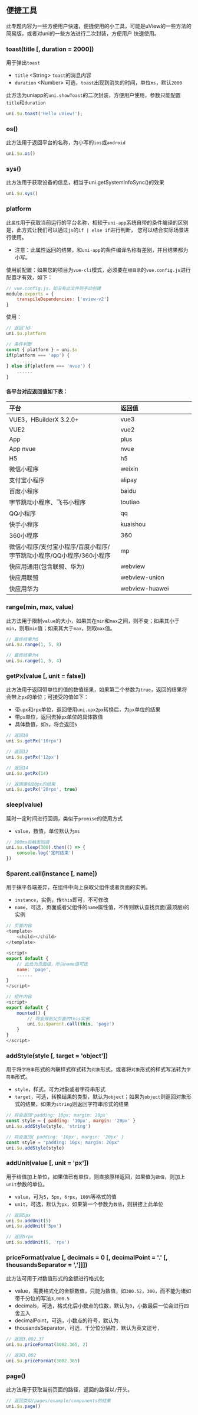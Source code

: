 ## 便捷工具


此专题内容为一些方便用户快速，便捷使用的小工具，可能是uView的一些方法的简易版，或者对uni的一些方法进行二次封装，方便用户
快速使用。


### toast(title [, duration = 2000])

用于弹出`toast`

- `title` <String\> `toast`的消息内容
- `duration` <Number\> 可选，`toast`出现到消失的时间，单位`ms`，默认`2000`

此方法为uniapp的`uni.showToast`的二次封装，方便用户使用，参数只能配置`title`和`duration`

```js
uni.$u.toast('Hello uView!');
```


### os()

此方法用于返回平台的名称，为小写的`ios`或`android`  

```js
uni.$u.os()
```


### sys()

此方法用于获取设备的信息，相当于uni.getSystemInfoSync()的效果  

```js
uni.$u.sys()
```


### platform

此`属性`用于获取当前运行的平台名称，相较于`uni-app`系统自带的条件编译的区别是，此方式让我们可以通过`js`的`if | else if`进行判断，
您可以结合实际场景进行使用。  

- 注意：此属性返回的结果，和`uni-app`的条件编译名称有差别，并且结果都为小写。


使用前配置：如果您的项目为`vue-cli`模式，必须要在`根目录`的`vue.config.js`进行配置才有效，如下：

```js
// vue.config.js，如没有此文件则手动创建
module.exports = {
    transpileDependencies: ['uview-v2']
}
```

使用：

```js
// 返回'h5'
uni.$u.platform

// 条件判断
const { platform } = uni.$u
if(platform === 'app') {
	......
} else if(platform === 'nvue') {
	......
}
```

#### 各平台对应返回值如下表：

| 平台							| 返回值		|
|:-								|:-			|
| VUE3，HBuilderX 3.2.0+						        |    vue3       |
| VUE2					        |    vue2       |
| App					        |    plus       |
| App nvue					        |    nvue       |
| H5					        |    h5       |
| 微信小程序					        |    weixin       |
| 支付宝小程序					        |    alipay       |
| 百度小程序					        |    baidu       |
| 字节跳动小程序、飞书小程序						        |    toutiao       |
| QQ小程序						        |    qq       |
| 快手小程序						        |    kuaishou       |
| 360小程序						        |    360       |
| 微信小程序/支付宝小程序/百度小程序/字节跳动小程序/QQ小程序/360小程序						        |    mp       |
| 快应用通用(包含联盟、华为)						        |    webview       |
| 快应用联盟						        |    webview-union       |
| 快应用华为						        |    webview-huawei       |

### range(min, max, value)

此方法用于限制`value`的大小，如果其在`min`和`max`之间，则不变；如果其小于`min`，则取`min`值；如果其大于`max`，则取`max`值。

```js
// 最终结果为5
uni.$u.range(1, 5, 8)

// 最终结果为4
uni.$u.range(1, 5, 4)
```


### getPx(value [, unit = false])

此方法用于返回带单位的值的数值结果，如果第二个参数为`true`，返回的结果将会带上`px`的单位；可接受的值如下：

- 带`upx`和`rpx`单位，返回使用`uni.upx2px`转换后，为`px`单位的结果
- 带`px`单位，返回去掉`px`单位的具体数值
- 具体数值，如`5`，将会返回`5`

```js
// 返回10
uni.$u.getPx('10rpx')

// 返回12
uni.$u.getPx('12px')

// 返回14
uni.$u.getPx(14)

// 返回类似10px的结果
uni.$u.getPx('20rpx', true)
```


### sleep(value)

延时一定时间进行回调，类似于`promise`的使用方式

- `value`，数值，单位默认为`ms`

```js
// 300ms后触发回调
uni.$u.sleep(300).then(() => {
	console.log('定时结束')
})
```


### $parent.call(instance [, name])

用于抹平各端差异，在组件中向上获取父组件或者页面的实例。

- `instance`，实例，传`this`即可，不可修改
- `name`，可选，页面或者父组件的`name`属性值，不传则默认查找页面(最顶层)的实例

```js
// 页面内容
<template>
	<child></child>
</template>

<script>
export default {
	// 此处为页面级，所以name值可选
	name: 'page',
	......
}
</script>

// 组件内容
<script>
export default {
	mounted() {
		// 将会得到父页面的this实例
		uni.$u.$parent.call(this, 'page')
	}
}
</script>
```


### addStyle(style [, target = 'object'])

用于将`字符串`形式的内联样式样式转为`对象`形式，或者将`对象`形式的样式写法转为`字符串`形式。

- `style`，样式，可为对象或者字符串形式
- `target`，可选，转换结果的类型，默认为`object`；如果为`object`则返回对象形式的结果，如果为`string`则返回字符串形式的结果

```js
// 将会返回'padding: 10px; margin: 20px'
const style = { padding: '10px', margin: '20px' }
uni.$u.addStyle(style, 'string')

// 将会返回{ padding: '10px', margin: '20px' }
const style = "padding: 10px; margin: 20px"
uni.$u.addStyle(style)
```


### addUnit(value [, unit = 'px'])

用于给值加上单位，如果值已有单位，则直接原样返回，如果值为`数值`，则加上`unit`参数的单位。

- `value`，可为`5`，`5px`，`6rpx`，`100%`等格式的值
- `unit`，可选，默认为`px`，如果第一个参数为`数值`，则拼接上此单位

```js
// 返回5px
uni.$u.addUnit(5)
uni.$u.addUnit('5px')

// 返回5rpx
uni.$u.addUnit(5, 'rpx')
```


### priceFormat(value [, decimals = 0 [, decimalPoint = '.' [, thousandsSeparator = ',']]])

此方法可用于对数值形式的金额进行格式化

- value，需要格式化的金额数值，只能为数值，如`300.52`，`300`，而不能为诸如带千分位的写法`3,000.5`
- decimals，可选，格式化后小数点的位数，默认为`0`，小数最后一位会进行四舍五入
- decimalPoint，可选，小数点的符号，默认为`.`
- thousandsSeparator，可选，千分位分隔符，默认为英文逗号`,`

```js
// 返回3,002.37
uni.$u.priceFormat(3002.365, 2)

// 返回3,002
uni.$u.priceFormat(3002.365)
```


### page()

此方法用于获取当前页面的路径，返回的路径以`/`开头。

```js
// 返回类似/pages/example/components的结果
uni.$u.page()
```

<style scoped>
h4[id=各平台对应返回值如下表] + table thead tr th:nth-child(2){
	width: 40%;
}
</style>